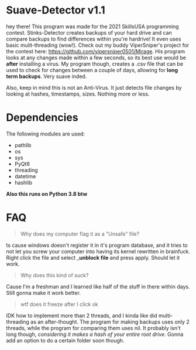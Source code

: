 # Suave-Detector v1.1

hey there! This program was made for the 2021 SkillsUSA programming contest. Stinks-Detector creates backups of your hard drive and can compare backups to find differences within you're hardrive! It even uses basic mulit-threading (wow!). Check out my buddy ViperSniper's project for the contest here: https://github.com/vipersniper0501/Mirage. His program looks at any changes made within a few seconds, so its best use would be **after** installing a virus. My program though, creates a .csv file that can be used to check for changes between a couple of days, allowing for __long term backups__. Very suave inded.

Also, keep in mind this is not an Anti-Virus. It just detects file changes by looking at hashes, timestamps, sizes. Nothing more or less.

# Dependencies
The following modules are used:
- pathlib
- os
- sys
- PyQt6
- threading
- datetime
- hashlib

**Also this runs on Python 3.8 btw**


# FAQ

> Why does my computer flag it as a "Unsafe" file?

ts cause windows doesn't register it in it's program database, and it tries to not let you screw your computer into having its kernel rewritten in brainfuck.
Right click the file and select ___unblock file__ and press apply. Should let it work.

>Why does this kind of suck?

Cause I'm a freshman and I learned like half of the stuff in there within days.
Still gonna make it work better.

> wtf does it freeze after I click ok

IDK how to implement more than 2 threads, and I kinda like did multi-threading as an after-thought. The program for making backups uses only 2 threads, while the program for comparing them uses nil. It probably isn't long though, _considering it makes a hash of your entire root drive_. Gonna add an option to do a certain folder soon though.
